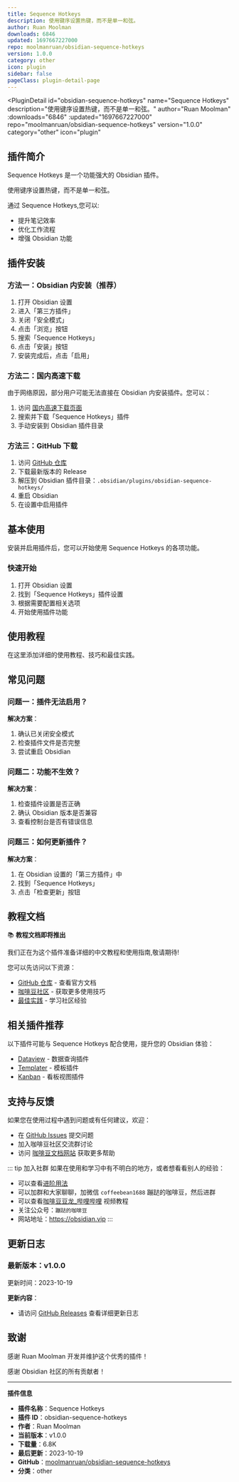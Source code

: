 ```yaml
---
title: Sequence Hotkeys
description: 使用键序设置热键，而不是单一和弦。
author: Ruan Moolman
downloads: 6846
updated: 1697667227000
repo: moolmanruan/obsidian-sequence-hotkeys
version: 1.0.0
category: other
icon: plugin
sidebar: false
pageClass: plugin-detail-page
---
```


<PluginDetail
  id="obsidian-sequence-hotkeys"
  name="Sequence Hotkeys"
  description="使用键序设置热键，而不是单一和弦。"
  author="Ruan Moolman"
  :downloads="6846"
  :updated="1697667227000"
  repo="moolmanruan/obsidian-sequence-hotkeys"
  version="1.0.0"
  category="other"
  icon="plugin"
>

<!-- AUTO_GENERATED_START -->
## 插件简介

Sequence Hotkeys 是一个功能强大的 Obsidian 插件。

使用键序设置热键，而不是单一和弦。

通过 Sequence Hotkeys,您可以:

- 提升笔记效率
- 优化工作流程
- 增强 Obsidian 功能

<!-- AUTO_GENERATED_END -->

<!-- AUTO_GENERATED_START -->
## 插件安装

### 方法一：Obsidian 内安装（推荐）

1. 打开 Obsidian 设置
2. 进入「第三方插件」
3. 关闭「安全模式」
4. 点击「浏览」按钮
5. 搜索「Sequence Hotkeys」
6. 点击「安装」按钮
7. 安装完成后，点击「启用」

### 方法二：国内高速下载

由于网络原因，部分用户可能无法直接在 Obsidian 内安装插件。您可以：

1. 访问 [国内高速下载页面](/zh/documentation/obsidian-plugins-download.html)
2. 搜索并下载「Sequence Hotkeys」插件
3. 手动安装到 Obsidian 插件目录

### 方法三：GitHub 下载

1. 访问 [GitHub 仓库](https://github.com/moolmanruan/obsidian-sequence-hotkeys)
2. 下载最新版本的 Release
3. 解压到 Obsidian 插件目录：`.obsidian/plugins/obsidian-sequence-hotkeys/`
4. 重启 Obsidian
5. 在设置中启用插件

## 基本使用

安装并启用插件后，您可以开始使用 Sequence Hotkeys 的各项功能。

### 快速开始

1. 打开 Obsidian 设置
2. 找到「Sequence Hotkeys」插件设置
3. 根据需要配置相关选项
4. 开始使用插件功能

<!-- AUTO_GENERATED_END -->

<!-- CUSTOM_CONTENT_START:tutorial -->
## 使用教程

在这里添加详细的使用教程、技巧和最佳实践。

<!-- CUSTOM_CONTENT_END:tutorial -->

<!-- SHARED_CONTENT_START -->
## 常见问题

### 问题一：插件无法启用？

**解决方案**：
1. 确认已关闭安全模式
2. 检查插件文件是否完整
3. 尝试重启 Obsidian

### 问题二：功能不生效？

**解决方案**：
1. 检查插件设置是否正确
2. 确认 Obsidian 版本是否兼容
3. 查看控制台是否有错误信息

### 问题三：如何更新插件？

**解决方案**：
1. 在 Obsidian 设置的「第三方插件」中
2. 找到「Sequence Hotkeys」
3. 点击「检查更新」按钮

## 教程文档

📚 **教程文档即将推出**

我们正在为这个插件准备详细的中文教程和使用指南,敬请期待!

您可以先访问以下资源：
- [GitHub 仓库](https://github.com/moolmanruan/obsidian-sequence-hotkeys) - 查看官方文档
- [咖啡豆社区](/zh/bases/) - 获取更多使用技巧
- [最佳实践](/zh/best-practices/) - 学习社区经验

## 相关插件推荐

以下插件可能与 Sequence Hotkeys 配合使用，提升您的 Obsidian 体验：

- [Dataview](/zh/plugins/dataview.html) - 数据查询插件
- [Templater](/zh/plugins/templater-obsidian.html) - 模板插件
- [Kanban](/zh/plugins/obsidian-kanban.html) - 看板视图插件

## 支持与反馈

如果您在使用过程中遇到问题或有任何建议，欢迎：

- 在 [GitHub Issues](https://github.com/moolmanruan/obsidian-sequence-hotkeys/issues) 提交问题
- 加入咖啡豆社区交流群讨论
- 访问 [咖啡豆文档网站](https://obsidian.vip) 获取更多帮助

::: tip 加入社群
如果在使用和学习中有不明白的地方，或者想看看别人的经验：
- 可以查看[进阶用法](/zh/advanced)
- 可以加群和大家聊聊，加微信 `coffeebean1688` 蹦跶的咖啡豆，然后进群
- 可以查看[咖啡豆豆龙_哔哩哔哩](https://space.bilibili.com/618777356) 视频教程
- 关注公众号：`蹦跶的咖啡豆`
- 网站地址：https://obsidian.vip
:::
<!-- SHARED_CONTENT_END -->

<!-- AUTO_GENERATED_START -->
## 更新日志

### 最新版本：v1.0.0

更新时间：2023-10-19

**更新内容**：
- 请访问 [GitHub Releases](https://github.com/moolmanruan/obsidian-sequence-hotkeys/releases) 查看详细更新日志

## 致谢

感谢 Ruan Moolman 开发并维护这个优秀的插件！

感谢 Obsidian 社区的所有贡献者！

---

**插件信息**
- **插件名称**：Sequence Hotkeys
- **插件 ID**：obsidian-sequence-hotkeys
- **作者**：Ruan Moolman
- **当前版本**：v1.0.0
- **下载量**：6.8K
- **最后更新**：2023-10-19
- **GitHub**：[moolmanruan/obsidian-sequence-hotkeys](https://github.com/moolmanruan/obsidian-sequence-hotkeys)
- **分类**：other
<!-- AUTO_GENERATED_END -->

</PluginDetail>

